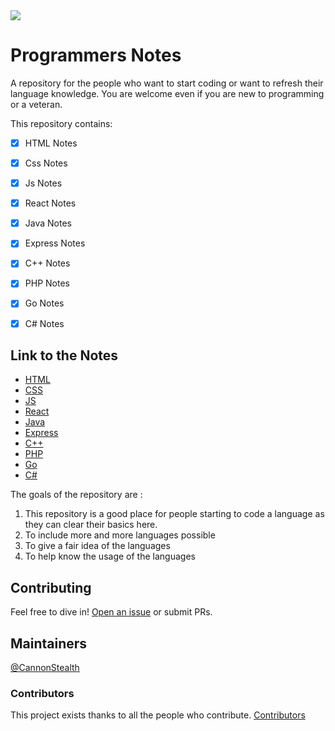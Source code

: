 <img src="https://socialify.git.ci/CannonStealth/Notes/image?forks=1&issues=1&owner=1&pattern=Circuit%20Board&pulls=1&stargazers=1&theme=Dark">

# Programmers Notes

A repository for the people who want to start coding or want to refresh their language knowledge.
You are welcome even if you are new to programming or a veteran.

This repository contains:
- [x] HTML Notes
- [x] Css Notes
- [x] Js Notes
- [x] React Notes
- [x] Java Notes
- [X] Express Notes
- [X] C++ Notes
- [X] PHP Notes
- [X] Go Notes
- [X] C# Notes


## Link to the Notes

- [HTML](https://github.com/CannonStealth/Notes/tree/main/Website/HTML)
- [CSS](https://github.com/CannonStealth/Notes/tree/main/Website/Css)
- [JS](https://github.com/CannonStealth/Notes/tree/main/Java%20-%20Js/JavaScript)
- [React](https://github.com/CannonStealth/Notes/tree/main/Website/React)
- [Java](https://github.com/CannonStealth/Notes/tree/main/Java%20-%20Js/Java)
- [Express](https://github.com/CannonStealth/Notes/tree/main/Website/Backend/Express)
- [C++](#rel)
- [PHP](https://github.com/CannonStealth/Notes/tree/main/Website/PHP)
- [Go](#contributing)
- [C#](#license)

The goals of the repository are :
1. This repository is a good place for people starting to code a language as they can clear their basics here.
2. To include more and more languages possible
3. To give a fair idea of the languages
4. To help know the usage of the languages

## Contributing

Feel free to dive in! [Open an issue](https://github.com/CannonStealth/Notes/issues/new) or submit PRs.

## Maintainers

[@CannonStealth](https://github.com/CannonStealth)

### Contributors

This project exists thanks to all the people who contribute. 
[Contributors](https://api.github.com/repos/CannonStealth/Notes/contributors)
